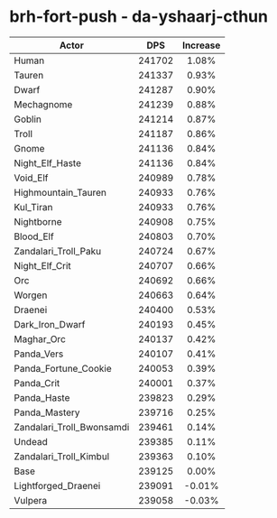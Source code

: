 # brh-fort-push - da-yshaarj-cthun
| Actor | DPS | Increase |
|---|:---:|:---:|
|Human|241702|1.08%|
|Tauren|241337|0.93%|
|Dwarf|241287|0.90%|
|Mechagnome|241239|0.88%|
|Goblin|241214|0.87%|
|Troll|241187|0.86%|
|Gnome|241136|0.84%|
|Night_Elf_Haste|241136|0.84%|
|Void_Elf|240989|0.78%|
|Highmountain_Tauren|240933|0.76%|
|Kul_Tiran|240933|0.76%|
|Nightborne|240908|0.75%|
|Blood_Elf|240803|0.70%|
|Zandalari_Troll_Paku|240724|0.67%|
|Night_Elf_Crit|240707|0.66%|
|Orc|240692|0.66%|
|Worgen|240663|0.64%|
|Draenei|240400|0.53%|
|Dark_Iron_Dwarf|240193|0.45%|
|Maghar_Orc|240137|0.42%|
|Panda_Vers|240107|0.41%|
|Panda_Fortune_Cookie|240053|0.39%|
|Panda_Crit|240001|0.37%|
|Panda_Haste|239823|0.29%|
|Panda_Mastery|239716|0.25%|
|Zandalari_Troll_Bwonsamdi|239461|0.14%|
|Undead|239385|0.11%|
|Zandalari_Troll_Kimbul|239363|0.10%|
|Base|239125|0.00%|
|Lightforged_Draenei|239091|-0.01%|
|Vulpera|239058|-0.03%|

